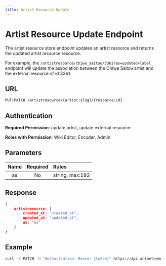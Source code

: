 ```yaml
---
title: Artist Resource Update
---
```


# Artist Resource Update Endpoint

The artist resource store endpoint updates an artist resource and returns the updated artist resource resource.

For example, the `/artistresource/chiwa_saitou/3361?as=updated+label` endpoint will update the association between the Chiwa Saitou artist and the external resource of id 3361.

## URL

```sh
PUT|PATCH /artistresource/{artist:slug}/{resource:id}
```

## Authentication

**Required Permission**: update artist, update external resource

**Roles with Permission**: Wiki Editor, Encoder, Admin

## Parameters

| Name        | Required | Rules           |
| :---------: | :------: | :-------------- |
| as          | No       | string, max:192 |

## Response

```json
{
    artistresource: {
        created_at: "created_at",
        updated_at: "updated_at",
        as: "as"
    }
}
```

## Example

```bash
curl -X PATCH -H "Authorization: Bearer {token}" https://api.animethemes.moe/artistresource/
```
